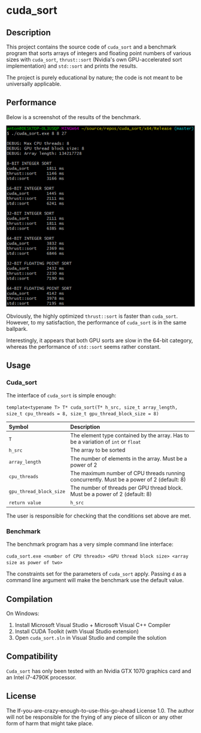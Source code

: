 # cuda_sort

## Description

This project contains the source code of `cuda_sort` and a benchmark program that sorts arrays of integers and floating point numbers of various sizes with `cuda_sort`, `thrust::sort` (Nvidia's own GPU-accelerated sort implementation) and `std::sort` and prints the results.

The project is purely educational by nature; the code is not meant to be universally applicable.

## Performance

Below is a screenshot of the results of the benchmark.

![](img/benchmark_thrust.png)

Obviously, the highly optimized `thrust::sort` is faster than `cuda_sort`. However, to my satisfaction, the performance of `cuda_sort` is in the same ballpark.

Interestingly, it appears that both GPU sorts are slow in the 64-bit category, whereas the performance of `std::sort` seems rather constant.

## Usage

### Cuda_sort

The interface of `cuda_sort` is simple enough:

`template<typename T> T* cuda_sort(T* h_src, size_t array_length, size_t cpu_threads = 8, size_t gpu_thread_block_size = 8)`

| Symbol                  | Description                                                                               |
|:------------------------|:------------------------------------------------------------------------------------------|
| `T`                     | The element type contained by the array. Has to be a variation of `int` or `float`        |
| `h_src`                 | The array to be sorted                                                                    |
| `array_length`          | The number of elements in the array. Must be a power of 2                                 |
| `cpu_threads`           | The maximum number of CPU threads running concurrently. Must be a power of 2 (default: 8) |
| `gpu_thread_block_size` | The number of threads per GPU thread block. Must be a power of 2 (default: 8)             |
| `return value`          | `h_src`                                                                                   |

The user is responsible for checking that the conditions set above are met.

### Benchmark

The benchmark program has a very simple command line interface:

`cuda_sort.exe <number of CPU threads> <GPU thread block size> <array size as power of two>`

The constraints set for the parameters of `cuda_sort` apply. Passing `d` as a command line argument will make the benchmark use the default value.

## Compilation

On Windows:
1. Install Microsoft Visual Studio + Microsoft Visual C++ Compiler
2. Install CUDA Toolkit (with Visual Studio extension)
3. Open `cuda_sort.sln` in Visual Studio and compile the solution

## Compatibility

`Cuda_sort` has only been tested with an Nvidia GTX 1070 graphics card and an Intel i7-4790K processor.

## License

The If-you-are-crazy-enough-to-use-this-go-ahead License 1.0. The author will not be responsible for the frying of any piece of silicon or any other form of harm that might take place.